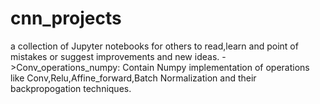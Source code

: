 # cnn_projects
a collection of Jupyter notebooks for others to read,learn and point of mistakes or suggest improvements and new ideas.
->Conv_operations_numpy: Contain Numpy implementation of operations like Conv,Relu,Affine_forward,Batch Normalization and their backpropogation techniques.

